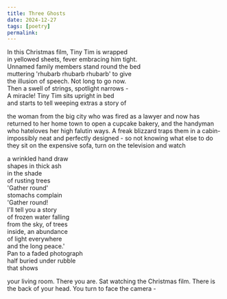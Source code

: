 ```yaml
---
title: Three Ghosts
date: 2024-12-27
tags: [poetry]
permalink:
---
```


In this Christmas film, Tiny Tim is wrapped   
in yellowed sheets, fever embracing him tight.  
Unnamed family members stand round the bed  
muttering 'rhubarb rhubarb rhubarb' to give  
the illusion of speech. Not long to go now.   
Then a swell of strings, spotlight narrows -   
A miracle! Tiny Tim sits upright in bed  
and starts to tell weeping extras a story of  

the woman from the big city who was fired as a lawyer and now has returned to her home town to open a cupcake bakery, and the handyman who hateloves her high falutin ways. A freak blizzard traps them in a cabin- impossibly neat and perfectly designed - so not knowing what else to do they sit on the expensive sofa, turn on the television and watch

a wrinkled hand draw  
shapes in thick ash  
in the shade   
of rusting trees  
'Gather round'  
stomachs complain  
'Gather round!  
I'll tell you a story  
of frozen water falling  
from the sky, of trees  
inside, an abundance    
of light everywhere  
and the long peace.'  
Pan to a faded photograph  
half buried under rubble   
that shows

your living room. There you are. 
Sat watching the Christmas film.
There is the back of your head. 
You turn to face the camera - 